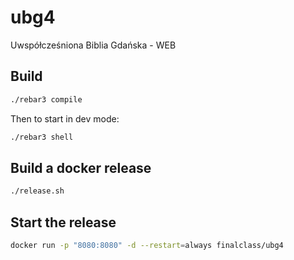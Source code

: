 ubg4
=====

Uwspółcześniona Biblia Gdańska - WEB

Build
-----

```bash
./rebar3 compile
```

Then to start in dev mode:

```bash
./rebar3 shell
```

Build a docker release
-------

```bash
./release.sh
```

Start the release
----------------

```bash
docker run -p "8080:8080" -d --restart=always finalclass/ubg4
```
